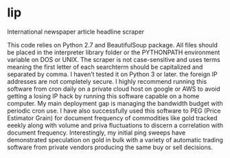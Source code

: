 # lip
International newspaper article headline scraper

This code relies on Python 2.7 and BeautifulSoup package.  All files should be placed in the interpreter library folder or the PYTHONPATH environment variable on DOS or UNIX.  The scraper is not case-sensitive and uses terms meaning the first letter of each searchterm should be capitalized and separated by comma.  I haven’t tested it on Python 3 or later.  the foreign IP addresses are not completely secure.  I highly recommend running this software from cron daily on a private cloud host on google or AWS to avoid getting a losing IP hack by running this software capable on a home computer.  My main deployment gap is managing the bandwidth budget with periodic cron use.  I have also successfully used this software to PEG (Price Estimator Grain) for document frequency of commodities like gold tracked eeekly along with volume and priva fluctuations to discern a correlation with document frequency.  Interestingly, my initial ping sweeps have demonstrated speculation on gold in bulk with a variety of automatic trading software from private vendors producing the same buy or sell decisions.
